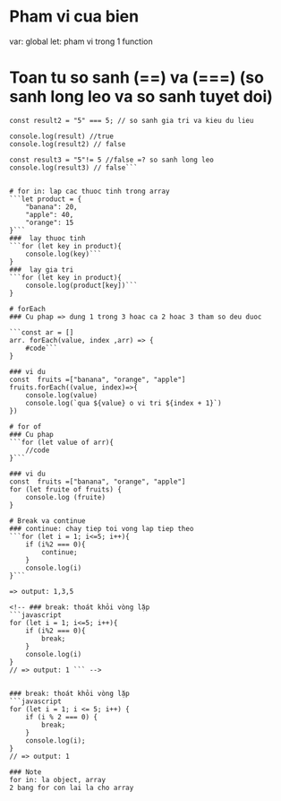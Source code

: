 # Pham vi cua bien 
var: global 
let: pham vi trong 1 function

# Toan tu so sanh (==) va (===) (so sanh long leo va so sanh tuyet doi)
```const result ="5" == 5; //so sanh gia tri 
const result2 = "5" === 5; // so sanh gia tri va kieu du lieu

console.log(result) //true
console.log(result2) // false

const result3 = "5"!= 5 //false =? so sanh long leo 
console.log(result3) // false```


# for in: lap cac thuoc tinh trong array
```let product = {
    "banana": 20,
    "apple": 40,
    "orange": 15
}```
###  lay thuoc tinh 
```for (let key in product){
    console.log(key)```
}
###  lay gia tri
```for (let key in product){
    console.log(product[key])```
}

# forEach
### Cu phap => dung 1 trong 3 hoac ca 2 hoac 3 tham so deu duoc

```const ar = []
arr. forEach(value, index ,arr) => {
    #code```
}

### vi du 
const  fruits =["banana", "orange", "apple"]
fruits.forEach((value, index)=>{
    console.log(value)
    console.log(`qua ${value} o vi tri ${index + 1}`)
})

# for of
### Cu phap 
```for (let value of arr){
    //code
}```

### vi du 
const  fruits =["banana", "orange", "apple"]
for (let fruite of fruits) {
    console.log (fruite)
}

# Break va continue
### continue: chay tiep toi vong lap tiep theo 
```for (let i = 1; i<=5; i++){
    if (i%2 === 0){
        continue;
    }
    console.log(i)
}```

=> output: 1,3,5

<!-- ### break: thoát khỏi vòng lặp  
```javascript
for (let i = 1; i<=5; i++){
    if (i%2 === 0){
        break;
    }
    console.log(i)
}
// => output: 1 ``` -->


### break: thoát khỏi vòng lặp  
```javascript
for (let i = 1; i <= 5; i++) {
    if (i % 2 === 0) {
        break;
    }
    console.log(i);
}
// => output: 1

### Note
for in: la object, array 
2 bang for con lai la cho array
